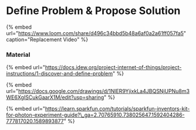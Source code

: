 # Define Problem & Propose Solution

{% embed url="https://www.loom.com/share/d496c34bbd5b48a6af0a2a61ff057fa5" caption="Replacement Video" %}

### Material

{% embed url="https://docs.idew.org/project-internet-of-things/project-instructions/1-discover-and-define-problem" %}

{% embed url="https://docs.google.com/drawings/d/1NlER9YjixkLa4JBQSNjUPNu8m3WE6XgISCukGaarX1M/edit?usp=sharing" %}

{% embed url="https://learn.sparkfun.com/tutorials/sparkfun-inventors-kit-for-photon-experiment-guide?\_ga=2.70765910.738025647.1592404286-777817020.1589893877" %}



